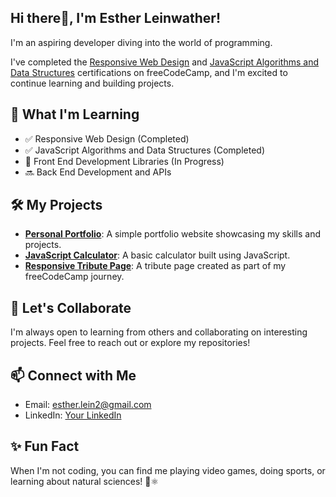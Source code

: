## Hi there👋, I'm Esther Leinwather!

I'm an aspiring developer diving into the world of programming.

I've completed the [Responsive Web Design](https://www.freecodecamp.org/learn/responsive-web-design/) and 
[JavaScript Algorithms and Data Structures](https://www.freecodecamp.org/learn/javascript-algorithms-and-data-structures/) certifications on freeCodeCamp, 
and I'm excited to continue learning and building projects.

## 🌱 What I'm Learning

- ✅ Responsive Web Design (Completed)
- ✅ JavaScript Algorithms and Data Structures (Completed)
- 🔄 Front End Development Libraries (In Progress)
- 🔜 Back End Development and APIs

## 🛠️ My Projects

- **[Personal Portfolio](https://github.com/yourusername/portfolio)**: A simple portfolio website showcasing my skills and projects.
- **[JavaScript Calculator](https://github.com/yourusername/js-calculator)**: A basic calculator built using JavaScript.
- **[Responsive Tribute Page](https://github.com/yourusername/tribute-page)**: A tribute page created as part of my freeCodeCamp journey.

## 🚀 Let's Collaborate

I'm always open to learning from others and collaborating on interesting projects. Feel free to reach out or explore my repositories!

## 📫 Connect with Me

- Email: [esther.lein2@gmail.com](mailto:esther.lein2@gmail.co)
- LinkedIn: [Your LinkedIn](https://linkedin.com/in/yourprofile)

## ✨ Fun Fact

When I'm not coding, you can find me playing video games, doing sports, or learning about natural sciences! 🚀⚛︎


<!--
**EstherLein/EstherLein** is a ✨ _special_ ✨ repository because its `README.md` (this file) appears on your GitHub profile.

Here are some ideas to get you started:

- 🔭 I’m currently working on ...
- 🌱 I’m currently learning ...
- 👯 I’m looking to collaborate on ...
- 🤔 I’m looking for help with ...
- 💬 Ask me about ...
- 📫 How to reach me: ...
- 😄 Pronouns: ...
- ⚡ Fun fact: ...
-->
